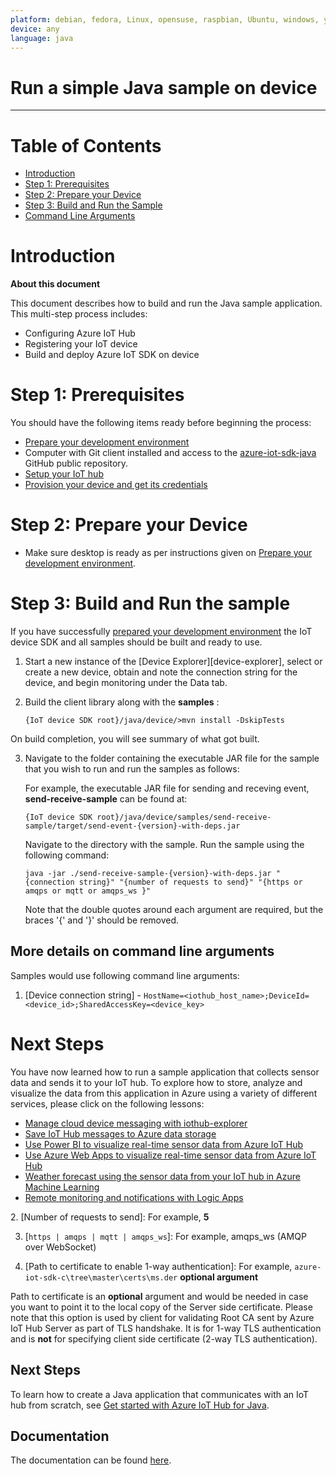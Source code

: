 ```yaml
---
platform: debian, fedora, Linux, opensuse, raspbian, Ubuntu, windows, yocto 
device: any
language: java
---
```


Run a simple Java sample on device
===
---

# Table of Contents

-   [Introduction](#Introduction)
-   [Step 1: Prerequisites](#Prerequisites)
-   [Step 2: Prepare your Device](#PrepareDevice)
-   [Step 3: Build and Run the Sample](#Build)
-   [Command Line Arguments](#command_line_arguments) 

<a name="Introduction"></a>
# Introduction

**About this document**

This document describes how to build and run the Java sample application. This multi-step process includes:
-   Configuring Azure IoT Hub
-   Registering your IoT device
-   Build and deploy Azure IoT SDK on device

<a name="Prerequisites"></a>
# Step 1: Prerequisites

You should have the following items ready before beginning the process:

-   [Prepare your development environment][devbox-setup]
-   Computer with Git client installed and access to the
    [azure-iot-sdk-java](https://github.com/Azure/azure-iot-sdk-java) GitHub public repository.
-   [Setup your IoT hub][lnk-setup-iot-hub]
-   [Provision your device and get its credentials][lnk-manage-iot-hub]

<a name="PrepareDevice"></a>
# Step 2: Prepare your Device

-   Make sure desktop is ready as per instructions given on [Prepare your development environment][devbox-setup].

<a name="Build"></a>
# Step 3: Build and Run the sample

If you have successfully [prepared your development environment][devbox-setup] the IoT device SDK and all samples should be built and ready to use.

1. Start a new instance of the [Device Explorer][device-explorer], select or create a new device, obtain and note the connection string for the device, and begin monitoring under the Data tab.

2. Build the client library along with the **samples** :
	```
	{IoT device SDK root}/java/device/>mvn install -DskipTests
	```
On build completion, you will see summary of what got built.    

3. Navigate to the folder containing the executable JAR file for the sample that you wish to run and run the samples as follows:

	For example, the executable JAR file for sending and receving event, **send-receive-sample** can be found at:

	```
	{IoT device SDK root}/java/device/samples/send-receive-sample/target/send-event-{version}-with-deps.jar
	```

	Navigate to the directory with the sample. Run the sample using the following command:

	```
	java -jar ./send-receive-sample-{version}-with-deps.jar "{connection string}" "{number of requests to send}" "{https or amqps or mqtt or amqps_ws }"
	```

	Note that the double quotes around each argument are required, but the braces '{' and '}' should be removed.

<a name="command_line_arguments"></a>
## More details on command line arguments
Samples would use following command line arguments:

1. [Device connection string] - `HostName=<iothub_host_name>;DeviceId=<device_id>;SharedAccessKey=<device_key>`

<a name="NextSteps"></a>
# Next Steps

You have now learned how to run a sample application that collects sensor data and sends it to your IoT hub. To explore how to store, analyze and visualize the data from this application in Azure using a variety of different services, please click on the following lessons:

-   [Manage cloud device messaging with iothub-explorer]
-   [Save IoT Hub messages to Azure data storage]
-   [Use Power BI to visualize real-time sensor data from Azure IoT Hub]
-   [Use Azure Web Apps to visualize real-time sensor data from Azure IoT Hub]
-   [Weather forecast using the sensor data from your IoT hub in Azure Machine Learning]
-   [Remote monitoring and notifications with Logic Apps]   

[Manage cloud device messaging with iothub-explorer]: https://docs.microsoft.com/en-us/azure/iot-hub/iot-hub-explorer-cloud-device-messaging
[Save IoT Hub messages to Azure data storage]: https://docs.microsoft.com/en-us/azure/iot-hub/iot-hub-store-data-in-azure-table-storage
[Use Power BI to visualize real-time sensor data from Azure IoT Hub]: https://docs.microsoft.com/en-us/azure/iot-hub/iot-hub-live-data-visualization-in-power-bi
[Use Azure Web Apps to visualize real-time sensor data from Azure IoT Hub]: https://docs.microsoft.com/en-us/azure/iot-hub/iot-hub-live-data-visualization-in-web-apps
[Weather forecast using the sensor data from your IoT hub in Azure Machine Learning]: https://docs.microsoft.com/en-us/azure/iot-hub/iot-hub-weather-forecast-machine-learning
[Remote monitoring and notifications with Logic Apps]: https://docs.microsoft.com/en-us/azure/iot-hub/iot-hub-monitoring-notifications-with-azure-logic-apps
2. [Number of requests to send]: For example, **5** 

3. [`https | amqps | mqtt | amqps_ws`]: For example, amqps_ws (AMQP over WebSocket)

4. [Path to certificate to enable 1-way authentication]: For example, `azure-iot-sdk-c\tree\master\certs\ms.der` **optional argument**

Path to certificate is an **optional** argument and would be needed in case you want to point it to the local copy of the Server side certificate. Please note that this option is used by client for validating Root CA sent by Azure IoT Hub Server as part of TLS handshake. It is for 1-way TLS authentication and is **not** for specifying client side certificate (2-way TLS authentication).

## Next Steps
To learn how to create a Java application that communicates with an IoT hub from scratch, see [Get started with Azure IoT Hub for Java][how-to-build-a-java-app-from-scratch].

## Documentation

The documentation can be found [here](https://azure.github.io/azure-iot-sdks/java/device/api_reference/index.html).

[devbox-setup]: java-devbox-setup.md
[lnk-setup-iot-hub]: ../setup_iothub.md
[lnk-manage-iot-hub]: ../manage_iot_hub.md
[how-to-build-a-java-app-from-scratch]: https://azure.microsoft.com/documentation/articles/iot-hub-java-java-getstarted/
